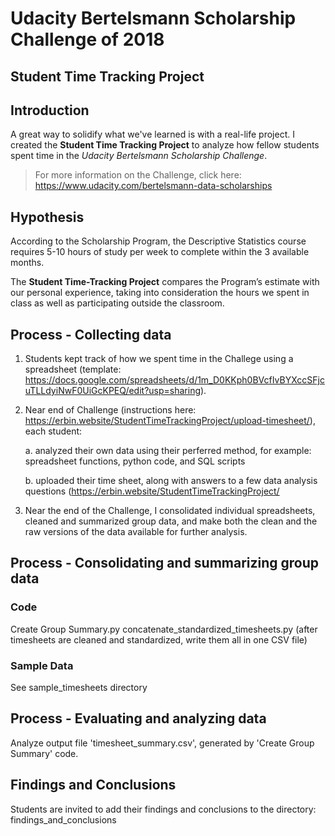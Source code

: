 # Udacity Bertelsmann Scholarship Challenge of 2018
## Student Time Tracking Project

## Introduction
A great way to solidify what we've learned is with a real-life project. I created the **Student Time Tracking Project** to analyze how fellow students spent time in the _Udacity Bertelsmann Scholarship Challenge_.

> For more information on the Challenge, click here: https://www.udacity.com/bertelsmann-data-scholarships

## Hypothesis
According to the Scholarship Program, the Descriptive Statistics course requires 5-10 hours of study per week to complete within the 3 available months.

The **Student Time-Tracking Project** compares the Program’s estimate with our personal experience, taking into consideration the hours we spent in class as well as participating outside the classroom.

## Process - Collecting data
1. Students kept track of how we spent time in the Challege using a spreadsheet (template: https://docs.google.com/spreadsheets/d/1m_D0KKph0BVcfIvBYXccSFjcuTLLdyiNwF0UiGcKPEQ/edit?usp=sharing).

2. Near end of Challenge (instructions here: https://erbin.website/StudentTimeTrackingProject/upload-timesheet/), each student:

   a. analyzed their own data using their perferred method, for example: spreadsheet functions, python code, and SQL scripts
   
   b. uploaded their time sheet, along with answers to a few data analysis questions (https://erbin.website/StudentTimeTrackingProject/
   
3. Near the end of the Challenge, I consolidated individual spreadsheets, cleaned and summarized group data, and make both the clean and the raw versions of the data available for further analysis.

## Process - Consolidating and summarizing group data
### Code
Create Group Summary.py 
concatenate_standardized_timesheets.py (after timesheets are cleaned and standardized, write them all in one CSV file)

### Sample Data
See sample_timesheets directory

## Process - Evaluating and analyzing data
Analyze output file 'timesheet_summary.csv', generated by 'Create Group Summary' code. 

## Findings and Conclusions
Students are invited to add their findings and conclusions to the directory: findings_and_conclusions
